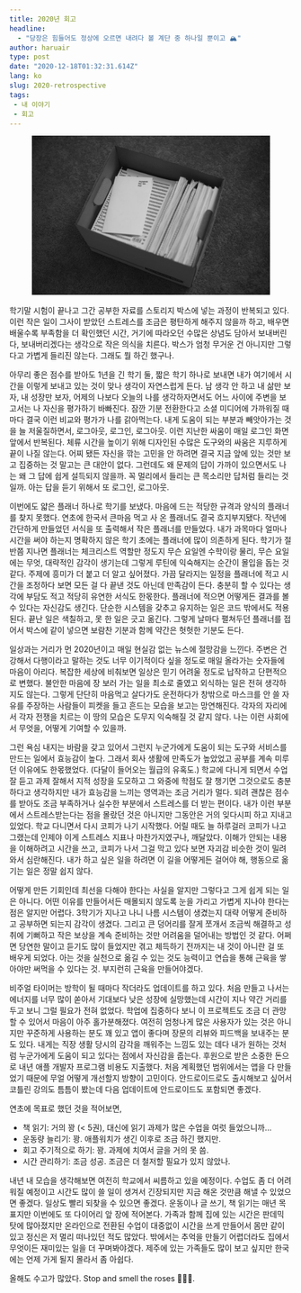 ```yaml
---
title: 2020년 회고
headline:
  - "당장은 힘들어도 정상에 오르면 내려다 볼 계단 중 하나일 뿐이고 🏔"
author: haruair
type: post
date: "2020-12-18T01:32:31.614Z"
lang: ko
slug: 2020-retrospective
tags:
 - 내 이야기
 - 회고
---
```


<figure>

![](end-of-year-box-2020.jpg)

</figure>

학기말 시험이 끝나고 그간 공부한 자료를 스토리지 박스에 넣는 과정이 반복되고 있다. 이런 작은 일이 그사이 받았던 스트레스를 조금은 평탄하게 해주지 않을까 하고, 배우면 배울수록 부족함을 더 확인했던 시간, 거기에 따라오던 수많은 상념도 담아서 보내버린다, 보내버리겠다는 생각으로 작은 의식을 치른다. 박스가 엄청 무거운 건 아니지만 그렇다고 가볍게 들리진 않는다. 그래도 뭘 하긴 했구나.

아무리 좋은 점수를 받아도 1년을 긴 학기 둘, 짧은 학기 하나로 보내면 내가 여기에서 시간을 이렇게 보내고 있는 것이 맞나 생각이 자연스럽게 든다. 남 생각 안 하고 내 삶만 보자, 내 성장만 보자, 어제의 나보다 오늘의 나를 생각하자면서도 어느 사이에 주변을 보고서는 나 자신을 평가하기 바빠진다. 잠깐 기분 전환한다고 소셜 미디어에 가까워질 때마다 결국 이런 비교와 평가가 나를 갉아먹는다. 내게 도움이 되는 부분과 빼앗아가는 것을 늘 저울질하면서, 로그아웃, 로그인, 로그아웃. 이런 지난한 싸움이 매일 로그인 화면 앞에서 반복된다. 체류 시간을 높이기 위해 디자인된 수많은 도구와의 싸움은 지루하게 끝이 나질 않는다. 어찌 됐든 자신을 깎는 고민을 안 하려면 결국 지금 앞에 있는 것만 보고 집중하는 것 말고는 큰 대안이 없다. 그런데도 왜 문제의 답이 가까이 있으면서도 나는 왜 그 답에 쉽게 설득되지 않을까. 꼭 멀리에서 들리는 큰 목소리만 답처럼 들리는 것일까. 아는 답을 듣기 위해서 또 로그인, 로그아웃.

이번에도 얇은 플래너 하나로 학기를 보냈다. 마음에 드는 적당한 규격과 양식의 플래너를 찾지 못했다. 연초에 한국서 큰마음 먹고 사 온 플래너도 결국 흐지부지됐다. 작년에 간단하게 만들었던 서식을 또 출력해서 작은 플래너를 만들었다. 내가 과목마다 얼마나 시간을 써야 하는지 명확하지 않은 학기 초에는 플래너에 많이 의존하게 된다. 학기가 절반쯤 지나면 플래너는 체크리스트 역할만 정도지 무슨 요일엔 수학이랑 물리, 무슨 요일에는 무엇, 대략적인 감각이 생기는데 그렇게 루틴에 익숙해지는 순간이 몰입을 돕는 것 같다. 주제에 흥미가 더 붙고 더 알고 싶어졌다. 가끔 달라지는 일정을 플래너에 적고 시간을 조정하다 보면 모든 걸 다 끝낸 것도 아닌데 만족감이 든다. 충분히 할 수 있다는 생각에 부담도 적고 적당히 유연한 서식도 한몫한다. 플래너에 적으면 어떻게든 결과를 볼 수 있다는 자신감도 생긴다. 단순한 시스템을 갖추고 유지하는 일은 코드 밖에서도 적용된다. 끝난 일은 색칠하고, 못 한 일은 긋고 옮긴다. 그렇게 날마다 펼쳐두던 플래너를 접어서 박스에 같이 넣으면 보람찬 기분과 함께 약간은 헛헛한 기분도 든다.

일상과는 거리가 먼 2020년이고 매일 현실감 없는 뉴스에 절망감을 느낀다. 주변은 건강해서 다행이라고 말하는 것도 너무 이기적이다 싶을 정도로 매일 올라가는 숫자들에 마음이 아리다. 복잡한 세상에 비춰보면 일상은 믿기 어려울 정도로 납작하고 단편적으로 변했다. 불안한 마음에 장 보러 가는 일을 최소로 줄였고 외식하는 일은 전혀 생각하지도 않는다. 그렇게 단단히 마음먹고 살다가도 운전하다가 창밖으로 마스크를 안 쓸 자유를 주장하는 사람들이 피켓을 들고 흔드는 모습을 보고는 망연해진다. 각자의 자리에서 각자 전쟁을 치르는 이 땅의 모습은 도무지 익숙해질 것 같지 않다. 나는 이런 사회에서 무엇을, 어떻게 기여할 수 있을까.

그런 욕심 내지는 바람을 갖고 있어서 그런지 누군가에게 도움이 되는 도구와 서비스를 만드는 일에서 효능감이 높다. 그래서 회사 생활에 만족도가 높았었고 공부를 계속 미루던 이유에도 한몫했었다. (다달이 들어오는 월급의 유혹도.) 학교에 다니게 되면서 수업 잘 듣고 과제 잘해서 지적 성장을 도모하고 그 와중에 학점도 잘 챙기면 그것으로도 충분하다고 생각하지만 내가 효능감을 느끼는 영역과는 조금 거리가 멀다. 되려 괜찮은 점수를 받아도 조금 부족하거나 실수한 부분에서 스트레스를 더 받는 편이다. 내가 이런 부분에서 스트레스받는다는 점을 몰랐던 것은 아니지만 그동안은 거의 잊다시피 하고 지내고 있었다. 학교 다니면서 다시 코피가 나기 시작했다. 어릴 때도 늘 하루걸러 코피가 나고 그랬는데 인제야 이게 스트레스 지표나 마찬가지였구나, 깨달았다. 이해가 안되는 내용을 이해하려고 시간을 쓰고, 코피가 나서 그걸 막고 있다 보면 자괴감 비슷한 것이 밀려와서 심란해진다. 내가 하고 싶은 일을 하려면 이 길을 어떻게든 걸어야 해, 행동으로 옮기는 일은 정말 쉽지 않다.

어떻게 만든 기회인데 최선을 다해야 한다는 사실을 알지만 그렇다고 그게 쉽게 되는 일은 아니다. 어떤 이유를 만들어서든 매몰되지 않도록 눈을 가리고 가볍게 지나야 한다는 점은 알지만 어렵다. 3학기가 지나고 나니 나름 시스템이 생겼는지 대략 어떻게 준비하고 공부하면 되는지 감각이 생겼다. 그리고 큰 덩어리를 잘게 쪼개서 조금씩 해결하고 성취에 기뻐하고 작은 보상을 계속 준비하는 것만 어려움을 덜어내는 방법인 것 같다. 어쩌면 당연한 말이고 듣기도 많이 들었지만 겪고 체득하기 전까지는 내 것이 아니란 걸 또 배우게 되었다. 아는 것을 실천으로 옮길 수 있는 것도 능력이고 연습을 통해 근육을 쌓아야만 써먹을 수 있다는 것. 부지런히 근육을 만들어야겠다.

비주얼 타이머는 방학이 될 때마다 작더라도 업데이트를 하고 있다. 처음 만들고 나서는 에너지를 너무 많이 쏟아서 기대보다 낮은 성장에 실망했는데 시간이 지나 약간 거리를 두고 보니 그럴 필요가 전혀 없었다. 학업에 집중하다 보니 이 프로젝트도 조금 더 관망할 수 있어서 마음이 아주 홀가분해졌다. 여전히 엄청나게 많은 사용자가 있는 것은 아니지만 꾸준하게 사용하는 분도 꽤 있고 앱이 좋다며 장문의 리뷰와 피드백을 보내주는 분도 있다. 내게는 직장 생활 당시의 감각을 깨워주는 느낌도 있는 데다 내가 원하는 것처럼 누군가에게 도움이 되고 있다는 점에서 자신감을 줍는다. 후원으로 받은 소중한 돈으로 내년 애플 개발자 프로그램 비용도 지출했다. 처음 계획했던 범위에서는 앱을 다 만들었기 때문에 무얼 어떻게 개선할지 방향이 고민이다. 안드로이드로도 출시해보고 싶어서 코틀린 강의도 틈틈이 봤는데 다음 업데이트에 안드로이드도 포함되면 좋겠다.

연초에 목표로 했던 것을 적어보면,

- 책 읽기: 거의 꽝 (< 5권), 대신에 읽기 과제가 많은 수업을 여럿 들었으니까...
- 운동량 늘리기: 꽝. 애플워치가 생긴 이후로 조금 하긴 했지만.
- 회고 주기적으로 하기: 꽝. 과제에 치여서 글을 거의 못 씀.
- 시간 관리하기: 조금 성공. 조금은 더 철저할 필요가 있지 않았나.

내년 내 모습을 생각해보면 여전히 학교에서 씨름하고 있을 예정이다. 수업도 좀 더 어려워질 예정이고 시간도 많이 쓸 일이 생겨서 긴장되지만 지금 해온 것만큼 해낼 수 있었으면 좋겠다. 일상도 빨리 되찾을 수 있으면 좋겠다. 운동이나 글 쓰기, 책 읽기는 매년 목표지만 이번에도 또 다이어리 앞 장에 적어본다. 가족과 함께 집에 있는 시간은 판데믹 탓에 많아졌지만 온라인으로 전환된 수업이 대중없이 시간을 쓰게 만들어서 몸만 같이 있고 정신은 저 멀리 떠나있던 적도 많았다. 밖에서는 추억을 만들기 어렵더라도 집에서 무엇이든 재미있는 일을 더 꾸며봐야겠다. 제주에 있는 가족들도 많이 보고 싶지만 한국에는 언제 가게 될지 몰라서 좀 아쉽다.

올해도 수고가 많았다. Stop and smell the roses 🌹🌹🌹.
